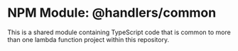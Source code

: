 # NPM Module: @handlers/common

This is a shared module containing TypeScript code that is common to more than one lambda function project within this repository.
